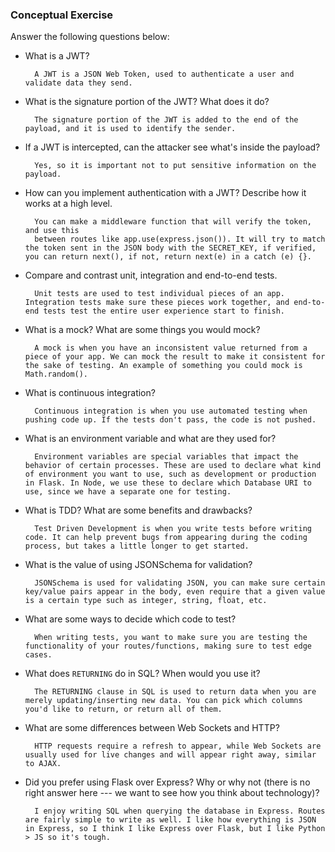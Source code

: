 ### Conceptual Exercise

Answer the following questions below:

- What is a JWT?

        A JWT is a JSON Web Token, used to authenticate a user and validate data they send.

- What is the signature portion of the JWT?  What does it do?

        The signature portion of the JWT is added to the end of the payload, and it is used to identify the sender.

- If a JWT is intercepted, can the attacker see what's inside the payload?

        Yes, so it is important not to put sensitive information on the payload.

- How can you implement authentication with a JWT?  Describe how it works at a high level.

        You can make a middleware function that will verify the token, and use this 
        between routes like app.use(express.json()). It will try to match the token sent in the JSON body with the SECRET_KEY, if verified, you can return next(), if not, return next(e) in a catch (e) {}.

- Compare and contrast unit, integration and end-to-end tests.

        Unit tests are used to test individual pieces of an app. Integration tests make sure these pieces work together, and end-to-end tests test the entire user experience start to finish.

- What is a mock? What are some things you would mock?

        A mock is when you have an inconsistent value returned from a piece of your app. We can mock the result to make it consistent for the sake of testing. An example of something you could mock is Math.random().

- What is continuous integration?

        Continuous integration is when you use automated testing when pushing code up. If the tests don't pass, the code is not pushed.

- What is an environment variable and what are they used for?

        Environment variables are special variables that impact the behavior of certain processes. These are used to declare what kind of environment you want to use, such as development or production in Flask. In Node, we use these to declare which Database URI to use, since we have a separate one for testing. 

- What is TDD? What are some benefits and drawbacks?

        Test Driven Development is when you write tests before writing code. It can help prevent bugs from appearing during the coding process, but takes a little longer to get started.

- What is the value of using JSONSchema for validation?

        JSONSchema is used for validating JSON, you can make sure certain key/value pairs appear in the body, even require that a given value is a certain type such as integer, string, float, etc.

- What are some ways to decide which code to test?

        When writing tests, you want to make sure you are testing the functionality of your routes/functions, making sure to test edge cases.

- What does `RETURNING` do in SQL? When would you use it?

        The RETURNING clause in SQL is used to return data when you are merely updating/inserting new data. You can pick which columns you'd like to return, or return all of them.

- What are some differences between Web Sockets and HTTP?

        HTTP requests require a refresh to appear, while Web Sockets are usually used for live changes and will appear right away, similar to AJAX.

- Did you prefer using Flask over Express? Why or why not (there is no right
  answer here --- we want to see how you think about technology)?

        I enjoy writing SQL when querying the database in Express. Routes are fairly simple to write as well. I like how everything is JSON in Express, so I think I like Express over Flask, but I like Python > JS so it's tough.